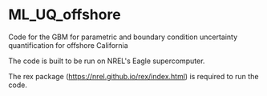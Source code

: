 # ML_UQ_offshore
Code for the GBM for parametric and boundary condition uncertainty quantification for offshore California

The code is built to be run on NREL's Eagle supercomputer.

The rex package (https://nrel.github.io/rex/index.html) is required to run the code.
